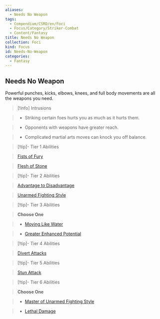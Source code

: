 ```yaml
---
aliases:
  - Needs No Weapon
tags:
  - Compendium/CSRD/en/Foci
  - Focus/Category/Striker-Combat
  - Content/Fantasy
title: Needs No Weapon
collection: Foci
kind: Focus
id: Needs-No-Weapon
categories:
  - Fantasy
---
```

## Needs No Weapon    
Powerful punches, kicks, elbows, knees, and full body movements are all the weapons you need.    
  
>[!info] Intrusions    
>- Striking certain foes hurts you as much as it hurts them.    
>- Opponents with weapons have greater reach.    
>- Complicated martial arts moves can knock you off balance.    
  
  
>[!tip]- Tier 1 Abilities    
> [Fists of Fury](Fists-of-Fury.md)    
> [Flesh of Stone](Flesh-of-Stone.md)    
  
  
>[!tip]- Tier 2 Abilities    
> [Advantage to Disadvantage](Advantage-to-Disadvantage.md)    
> [Unarmed Fighting Style](Unarmed-Fighting-Style.md)    
  
  
>[!tip]- Tier 3 Abilities    
> **Choose One**    
>- [Moving Like Water](Moving-Like-Water.md)    
>- [Greater Enhanced Potential](Greater-Enhanced-Potential.md)    
  
  
>[!tip]- Tier 4 Abilities    
> [Divert Attacks](Divert-Attacks.md)    
  
  
>[!tip]- Tier 5 Abilities    
> [Stun Attack](Stun-Attack.md)    
  
  
>[!tip]- Tier 6 Abilities    
> **Choose One**    
>- [Master of Unarmed Fighting Style](Master-of-Unarmed-Fighting-Style.md)    
>- [Lethal Damage](Lethal-Damage.md)
